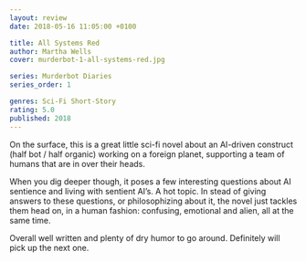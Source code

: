 ```yaml
---
layout: review
date: 2018-05-16 11:05:00 +0100

title: All Systems Red
author: Martha Wells
cover: murderbot-1-all-systems-red.jpg

series: Murderbot Diaries
series_order: 1

genres: Sci-Fi Short-Story
rating: 5.0
published: 2018
---
```


On the surface, this is a great little sci-fi novel about an AI-driven construct (half bot / half organic) working on a foreign planet, supporting a team of humans that are in over their heads. 

When you dig deeper though, it poses a few interesting questions about AI sentience and living with sentient AI’s. A hot topic. In stead of giving answers to these questions, or philosophizing about it, the novel just tackles them head on, in a human fashion: confusing, emotional and alien, all at the same time.

Overall well written and plenty of dry humor to go around. Definitely will pick up the next one.